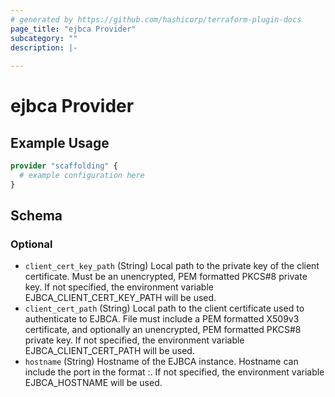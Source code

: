 ```yaml
---
# generated by https://github.com/hashicorp/terraform-plugin-docs
page_title: "ejbca Provider"
subcategory: ""
description: |-
  
---
```


# ejbca Provider



## Example Usage

```terraform
provider "scaffolding" {
  # example configuration here
}
```

<!-- schema generated by tfplugindocs -->
## Schema

### Optional

- `client_cert_key_path` (String) Local path to the private key of the client certificate. Must be an unencrypted, PEM formatted PKCS#8 private key. If not specified, the environment variable EJBCA_CLIENT_CERT_KEY_PATH will be used.
- `client_cert_path` (String) Local path to the client certificate used to authenticate to EJBCA. File must include a PEM formatted X509v3 certificate, and optionally an unencrypted, PEM formatted PKCS#8 private key. If not specified, the environment variable EJBCA_CLIENT_CERT_PATH will be used.
- `hostname` (String) Hostname of the EJBCA instance. Hostname can include the port in the format <hostname>:<port>. If not specified, the environment variable EJBCA_HOSTNAME will be used.
